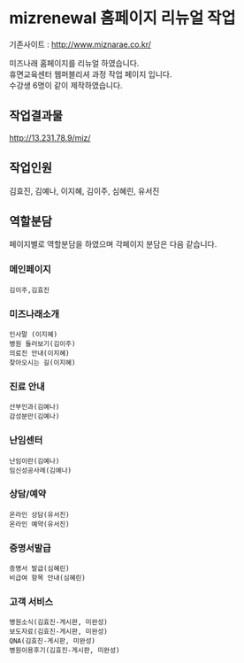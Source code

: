 # mizrenewal 홈페이지 리뉴얼 작업

기존사이트 : http://www.miznarae.co.kr/

미즈나래 홈페이지를 리뉴얼 하였습니다.  
휴면교육센터 웹퍼블리셔 과정 작업 페이지 입니다.  
수강생 6명이 같이 제작하였습니다.  

## 작업결과물
http://13.231.78.9/miz/

## 작업인원
김효진, 김예나, 이지혜, 김이주, 심혜린, 유서진  

## 역할분담
페이지별로 역할분담을 하였으며 각페이지 분담은 다음 같습니다.
### 메인페이지
	김이주,김효진
### 미즈나래소개
	인사말 (이지혜)  
	병원 둘러보기(김이주)  
	의료진 안내(이지혜)  
	찾아오시는 길(이지혜)
### 진료 안내
	산부인과(김예나)  
	감성분만(김예나)
### 난임센터
	난임이란(김예나)  
	임신성공사례(김예나)
### 상담/예약
	온라인 상담(유서진)  
	온라인 예약(유서진)
### 증명서발급
	증명서 발급(심혜린)  
	비급여 항목 안내(심혜린)
### 고객 서비스
	병원소식(김효진-게시판, 미완성)  
	보도자료(김효진-게시판, 미완성)  
	QNA(김효진-게시판, 미완성)  
	병원이용후기(김효진-게시판, 미완성)
